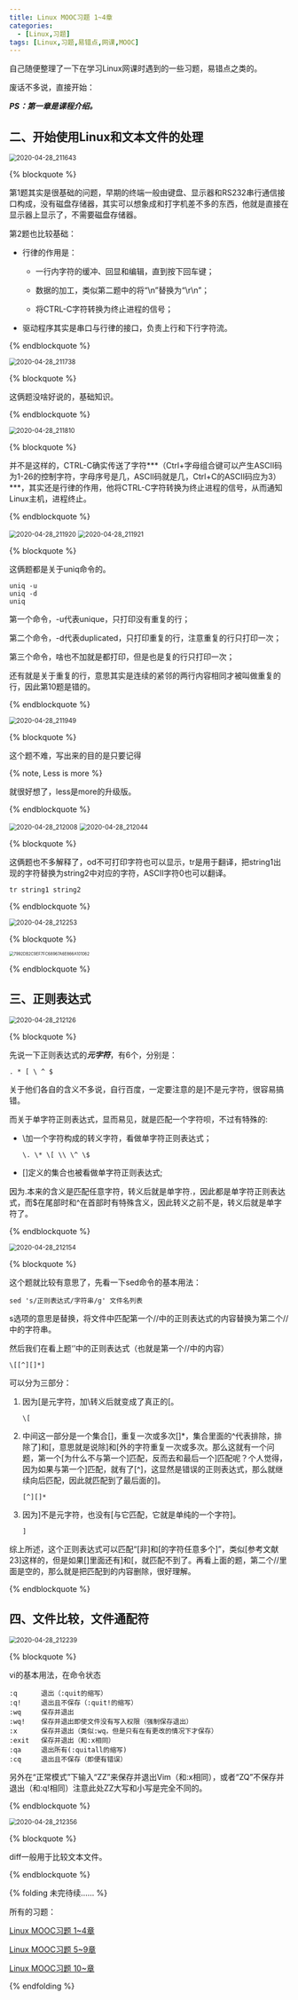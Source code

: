 ```yaml
---
title: Linux MOOC习题 1~4章
categories:
  - [Linux,习题]
tags: [Linux,习题,易错点,网课,MOOC]
---
```


自己随便整理了一下在学习Linux网课时遇到的一些习题，易错点之类的。



<!-- more -->



废话不多说，直接开始：

***PS：第一章是课程介绍。***

## 二、开始使用Linux和文本文件的处理

<img src="https://gitee.com/wxy_666/images/raw/master/20200428215021.jpg" alt="2020-04-28_211643" style="zoom: 80%;" />

{% blockquote %}

第1题其实是很基础的问题，早期的终端一般由键盘、显示器和RS232串行通信接口构成，没有磁盘存储器，其实可以想象成和打字机差不多的东西，他就是直接在显示器上显示了，不需要磁盘存储器。

第2题也比较基础：

- 行律的作用是：
  - 一行内字符的缓冲、回显和编辑，直到按下回车键；

  - 数据的加工，类似第二题中的将“\\n”替换为“\\r\\n”；
  - 将CTRL-C字符转换为终止进程的信号；

- 驱动程序其实是串口与行律的接口，负责上行和下行字符流。

{% endblockquote %}

<img src="https://gitee.com/wxy_666/images/raw/master/20200428215752.jpg" alt="2020-04-28_211738" style="zoom:80%;" />

{% blockquote %}

这俩题没啥好说的，基础知识。

{% endblockquote %}

<img src="https://gitee.com/wxy_666/images/raw/master/20200428215946.jpg" alt="2020-04-28_211810" style="zoom:80%;" />

{% blockquote %}

并不是这样的，CTRL-C确实传送了字符***（Ctrl+字母组合键可以产生ASCII码为1-26的控制字符，字母序号是几，ASCII码就是几，Ctrl+C的ASCII码应为3）***，其实还是行律的作用，他将CTRL-C字符转换为终止进程的信号，从而通知Linux主机，进程终止。

{% endblockquote %}

<img src="https://gitee.com/wxy_666/images/raw/master/20200428220440.jpg" alt="2020-04-28_211920" style="zoom:80%;" />

<img src="https://gitee.com/wxy_666/images/raw/master/20200428220658.jpg" alt="2020-04-28_211921" style="zoom:80%;" />

{% blockquote %}

这俩题都是关于uniq命令的。

```shell
uniq -u
uniq -d
uniq
```

第一个命令，-u代表unique，只打印没有重复的行；

第二个命令，-d代表duplicated，只打印重复的行，注意重复的行只打印一次；

第三个命令，啥也不加就是都打印，但是也是复的行只打印一次；

还有就是关于重复的行，意思其实是连续的紧邻的两行内容相同才被叫做重复的行，因此第10题是错的。

{% endblockquote %}

<img src="https://gitee.com/wxy_666/images/raw/master/20200428221248.jpg" alt="2020-04-28_211949" style="zoom:80%;" />

{% blockquote %}

这个题不难，写出来的目的是只要记得

{% note, Less is more %}

就很好想了，less是more的升级版。

{% endblockquote %}

<img src="https://gitee.com/wxy_666/images/raw/master/20200428221932.jpg" alt="2020-04-28_212008" style="zoom:80%;" />

<img src="https://gitee.com/wxy_666/images/raw/master/20200428221942.jpg" alt="2020-04-28_212044" style="zoom:80%;" />

{% blockquote %}

这俩题也不多解释了，od不可打印字符也可以显示，tr是用于翻译，把string1出现的字符替换为string2中对应的字符，ASCII字符0也可以翻译。

```shell
tr string1 string2
```

{% endblockquote %}

<img src="https://gitee.com/wxy_666/images/raw/master/20200429095034.jpg" alt="2020-04-28_212253" style="zoom:80%;" />

{% blockquote %}

<img src="https://gitee.com/wxy_666/images/raw/master/20200429095238.png" alt="7992DB2C9EF7FC68967A6E866A101062" style="zoom: 50%;" />

{% endblockquote %}

## 三、正则表达式

<img src="https://gitee.com/wxy_666/images/raw/master/20200428222324.jpg" alt="2020-04-28_212126" style="zoom:80%;" />

{% blockquote %}

先说一下正则表达式的***元字符***，有6个，分别是：

```shell
. * [ \ ^ $
```

关于他们各自的含义不多说，自行百度，一定要注意的是]不是元字符，很容易搞错。

而关于单字符正则表达式，显而易见，就是匹配一个字符呗，不过有特殊的:

- \\加一个字符构成的转义字符，看做单字符正则表达式；

  ```shell
  \. \* \[ \\ \^ \$
  ```

- \[\]定义的集合也被看做单字符正则表达式;

因为.本来的含义是匹配任意字符，转义后就是单字符.，因此都是单字符正则表达式，而\$在尾部时和\^在首部时有特殊含义，因此转义之前不是，转义后就是单字符​了。

{% endblockquote %}

<img src="https://gitee.com/wxy_666/images/raw/master/20200429091111.jpg" alt="2020-04-28_212154" style="zoom:80%;" />

{% blockquote %}

这个题就比较有意思了，先看一下sed命令的基本用法：

```shell
sed 's/正则表达式/字符串/g' 文件名列表
```

s选项的意思是替换，将文件中匹配第一个//中的正则表达式的内容替换为第二个//中的字符串。

然后我们在看上题‘’中的正则表达式（也就是第一个//中的内容）

```shell
\[[^][]*]
```

可以分为三部分：

1. 因为[是元字符，加\转义后就变成了真正的[。

   ```shell
   \[
   ```

   

2. 中间这一部分是一个集合\[\]，重复一次或多次\[\]\*，集合里面的\^代表排除，排除了\]和\[，意思就是说除\]和\[外的字符重复一次或多次。那么这就有一个问题，第一个[为什么不与第一个]匹配，反而去和最后一个\]匹配呢？个人觉得，因为如果与第一个]匹配，就有了\[\^\]，这显然是错误的正则表达式，那么就继续向后匹配，因此就匹配到了最后面的\]。

   ```shell
   [^][]*
   ```

   

3. 因为\]不是元字符，也没有\[与它匹配，它就是单纯的一个字符\]。

   ```shell
   ]
   ```

   

综上所述，这个正则表达式可以匹配“\[非\]和\[的字符任意多个\]”，类似\[参考文献23\]这样的，但是如果\[\]里面还有\]和\[，就匹配不到了。再看上面的题，第二个//里面是空的，那么就是把匹配到的内容删除，很好理解。

{% endblockquote %}

## 四、文件比较，文件通配符

<img src="https://gitee.com/wxy_666/images/raw/master/20200429093945.jpg" alt="2020-04-28_212239" style="zoom:80%;" />

{% blockquote %}

vi的基本用法，在命令状态

```shell
:q      退出（:quit的缩写）
:q!     退出且不保存（:quit!的缩写）
:wq     保存并退出
:wq!    保存并退出即使文件没有写入权限（强制保存退出）
:x      保存并退出（类似:wq，但是只有在有更改的情况下才保存）
:exit   保存并退出（和:x相同）
:qa     退出所有(:quitall的缩写)
:cq     退出且不保存（即便有错误）
```

另外在“正常模式”下输入“ZZ”来保存并退出Vim（和:x相同），或者“ZQ”不保存并退出（和:q!相同）注意此处ZZ大写和小写是完全不同的。

{% endblockquote %}

<img src="https://gitee.com/wxy_666/images/raw/master/20200429095046.jpg" alt="2020-04-28_212356" style="zoom:80%;" />

{% blockquote %}

diff一般用于比较文本文件。

{% endblockquote %}



{% folding 未完待续…… %}

所有的习题：

[Linux MOOC习题 1~4章](/2020/04/28/Linux-MOOC习题-1~4章/)

[Linux MOOC习题 5~9章](/2020/04/29/Linux-MOOC习题-5~9章/)

[Linux MOOC习题 10~章](/2020/05/07/Linux-MOOC习题-10~章/)

{% endfolding %}

